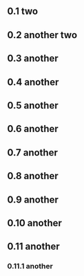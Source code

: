 ## 0.1 two

## 0.2 another two

## 0.3 another

## 0.4 another

## 0.5 another

## 0.6 another

## 0.7 another

## 0.8 another

## 0.9 another

## 0.10 another

## 0.11 another

### 0.11.1 another